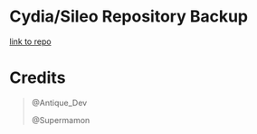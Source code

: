 # Cydia/Sileo Repository Backup
<a href="https://repo.owlly.me/" target="_blank">link to repo</a>

# Credits
<blockquote>
<p>@Antique_Dev</p>
<p>@Supermamon</p>
</blockquote>
